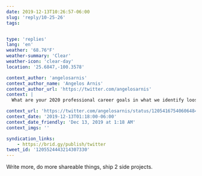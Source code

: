 ```yaml
---
date: 2019-12-13T10:26:57-06:00
slug: 'reply/10-25-26'
tags:


type: 'replies'
lang: 'en'
weather: '68.76°F'
weather-summary: 'Clear'
weather-icon: 'clear-day'
location: '25.6847,-100.3578'

context_author: 'angelosarnis'
context_author_name: 'Angelos Arnis'
context_author_url: 'https://twitter.com/angelosarnis'
context: |
  What are your 2020 professional career goals in what we identify loosely as a design profession? ‪<a href="https://twitter.com/hashtag/DesignTwitter">#DesignTwitter</a>‬

context_url: 'https://twitter.com/angelosarnis/status/1205416754060648449?s=12'
context_date: '2019-12-13T01:18:00-06:00'
context_date_friendly: 'Dec 13, 2019 at 1:18 AM'
context_imgs: ''

syndication_links:
    - https://brid.gy/publish/twitter
tweet_id: '1205524443214307330'
---
```

Write more, do more shareable things, ship 2 side projects.